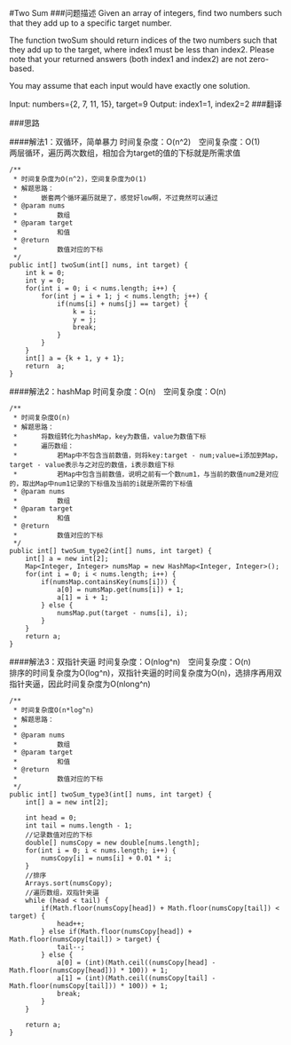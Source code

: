 #Two Sum
###问题描述
Given an array of integers, find two numbers such that they add up to a specific target number.

The function twoSum should return indices of the two numbers such that they add up to the target, where index1 must be less than index2. Please note that your returned answers (both index1 and index2) are not zero-based.

You may assume that each input would have exactly one solution.

Input: numbers={2, 7, 11, 15}, target=9
Output: index1=1, index2=2
###翻译


###思路

####解法1：双循环，简单暴力
时间复杂度：O(n^2)　空间复杂度：O(1)  
两层循环，遍历两次数组，相加合为target的值的下标就是所需求值  



    /**
     * 时间复杂度为O(n^2)，空间复杂度为O(1)
     * 解题思路：
     *      嵌套两个循环遍历就是了，感觉好low啊，不过竟然可以通过
     * @param nums
     *          数组
     * @param target
     *          和值
     * @return
     *          数值对应的下标
     */
    public int[] twoSum(int[] nums, int target) {
        int k = 0;
        int y = 0;
        for(int i = 0; i < nums.length; i++) {
            for(int j = i + 1; j < nums.length; j++) {
                if(nums[i] + nums[j] == target) {
                    k = i;
                    y = j;
                    break;
                }
            }
        }
        int[] a = {k + 1, y + 1};
        return  a;
    }




####解法2：hashMap
时间复杂度：O(n)　空间复杂度：O(n)  

    /**
     * 时间复杂度O(n)
     * 解题思路：
     *      将数组转化为hashMap，key为数值，value为数值下标
     *      遍历数组：
     *          若Map中不包含当前数值，则将key:target - num;value=i添加到Map，target - value表示与之对应的数值，i表示数组下标
     *          若Map中包含当前数值，说明之前有一个数num1，与当前的数值num2是对应的，取出Map中num1记录的下标值及当前的i就是所需的下标值
     * @param nums
     *          数组
     * @param target
     *          和值
     * @return
     *          数值对应的下标
     */
    public int[] twoSum_type2(int[] nums, int target) {
        int[] a = new int[2];
        Map<Integer, Integer> numsMap = new HashMap<Integer, Integer>();
        for(int i = 0; i < nums.length; i++) {
            if(numsMap.containsKey(nums[i])) {
                a[0] = numsMap.get(nums[i]) + 1;
                a[1] = i + 1;
            } else {
                numsMap.put(target - nums[i], i);
            }
        }
        return a;
    }


####解法3：双指针夹逼
时间复杂度：O(nlog^n)　空间复杂度：O(n)  
排序的时间复杂度为O(log^n)，双指针夹逼的时间复杂度为O(n)，选排序再用双指针夹逼，因此时间复杂度为O(nlong^n)  

    /**
     * 时间复杂度O(n*log^n)
     * 解题思路：
     *
     * @param nums
     *          数组
     * @param target
     *          和值
     * @return
     *          数值对应的下标
     */
    public int[] twoSum_type3(int[] nums, int target) {
        int[] a = new int[2];

        int head = 0;
        int tail = nums.length - 1;
        //记录数值对应的下标
        double[] numsCopy = new double[nums.length];
        for(int i = 0; i < nums.length; i++) {
            numsCopy[i] = nums[i] + 0.01 * i;
        }
        //排序
        Arrays.sort(numsCopy);
        //遍历数组，双指针夹逼
        while (head < tail) {
            if(Math.floor(numsCopy[head]) + Math.floor(numsCopy[tail]) < target) {
                head++;
            } else if(Math.floor(numsCopy[head]) + Math.floor(numsCopy[tail]) > target) {
                tail--;
            } else {
                a[0] = (int)(Math.ceil((numsCopy[head] - Math.floor(numsCopy[head])) * 100)) + 1;
                a[1] = (int)(Math.ceil((numsCopy[tail] - Math.floor(numsCopy[tail])) * 100)) + 1;
                break;
            }
        }

        return a;
    }
  



